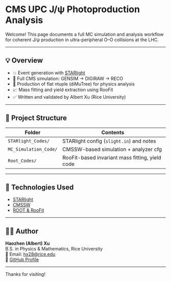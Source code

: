 # CMS UPC J/ψ Photoproduction Analysis

Welcome! This page documents a full MC simulation and analysis workflow for coherent J/ψ production in ultra-peripheral O–O collisions at the LHC.

---

## 💡 Overview

- 💥 Event generation with [STARlight](https://starlight.hepforge.org/)
- 🧮 Full CMS simulation: GENSIM → DIGIRAW → RECO
- 🌟 Production of flat ntuple (diMuTree) for physics analysis
- 📈 Mass fitting and yield extraction using RooFit
- ✅ Written and validated by Albert Xu (Rice University)

---

## 📂 Project Structure

| Folder              | Contents                                       |
|---------------------|------------------------------------------------|
| `STARlight_Codes/`  | STARlight config (`slight.in`) and notes       |
| `MC_Simulation_Code/` | CMSSW-based simulation + analyzer cfg         |
| `Root_Codes/`       | RooFit-based invariant mass fitting, yield code|

---

## 🔧 Technologies Used

- [STARlight](https://starlight.hepforge.org/)
- [CMSSW](https://github.com/cms-sw/cmssw)
- [ROOT & RooFit](https://root.cern/)

---

## 🙋‍♂️ Author

**Haozhen (Albert) Xu**  
B.S. in Physics & Mathematics, Rice University  
📧 Email: hx28@rice.edu  
🔗 [GitHub Profile](https://github.com/Albert-Xu416)

---

Thanks for visiting!
